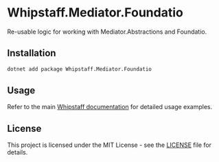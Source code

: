# Whipstaff.Mediator.Foundatio

Re-usable logic for working with Mediator.Abstractions and Foundatio.

## Installation

```bash
dotnet add package Whipstaff.Mediator.Foundatio
```

## Usage

Refer to the main [Whipstaff documentation](https://github.com/dpvreony/whipstaff) for detailed usage examples.

## License

This project is licensed under the MIT License - see the [LICENSE](https://github.com/dpvreony/whipstaff/blob/main/LICENSE) file for details.
